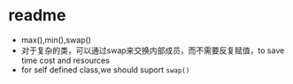 # readme
- max(),min(),swap()
- 对于复杂的类，可以通过swap来交换内部成员，而不需要反复赋值，to save time cost and resources
- for self defined class,we should suport `swap()`
